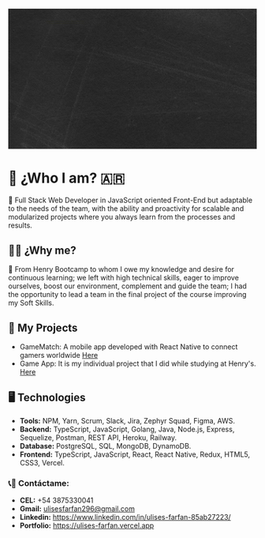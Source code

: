 ![huge](./img/GitPortada.gif)

# :boy: ¿Who I am? :argentina:
:large_orange_diamond: Full Stack Web Developer in JavaScript oriented Front-End but adaptable to the needs of the team, with the ability and proactivity for scalable and modularized projects where you always learn from the processes and results.

## :man_student: ¿Why me?
:large_blue_diamond: From Henry Bootcamp to whom I owe my knowledge and desire for continuous learning; we left with high technical skills, eager to improve ourselves, boost our environment, complement and guide the team; I had the opportunity to lead a team in the final project of the course improving my Soft Skills.

## :rocket: My Projects
- GameMatch: A mobile app developed with React Native to connect gamers worldwide [Here](https://github.com/J1I2B345/GameMatch)
- Game App: It is my individual project that I did while studying at Henry's. [Here](https://github.com/UlisesFarfan/PI_UlisesFarfan)
  
## :desktop_computer: Technologies
- __Tools:__ NPM, Yarn, Scrum, Slack, Jira, Zephyr Squad, Figma, AWS.
- __Backend:__ TypeScript, JavaScript, Golang, Java, Node.js, Express, Sequelize, Postman, REST API, Heroku, Railway.
- __Database:__ PostgreSQL, SQL, MongoDB, DynamoDB.
- __Frontend:__ TypeScript, JavaScript, React, React Native, Redux, HTML5, CSS3, Vercel.


### :telephone_receiver::email: __Contáctame:__
- __CEL:__ +54 3875330041
- __Gmail:__ ulisesfarfan296@gmail.com
- __Linkedin:__ https://www.linkedin.com/in/ulises-farfan-85ab27223/
- __Portfolio:__ https://ulises-farfan.vercel.app
